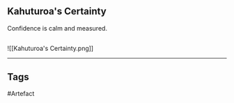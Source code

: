 ## Kahuturoa's Certainty
Confidence is calm and measured.
## 
![[Kahuturoa's Certainty.png]]

---
## Tags
#Artefact